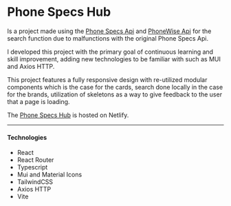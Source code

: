 # Phone Specs Hub
Is a project made using the [Phone Specs Api](https://github.com/azharimm/phone-specs-api) and [PhoneWise Api](https://phonewise.onrender.com/api/search?q=apple) for the search function due to malfunctions with the original Phone Specs Api.

I developed this project with the primary goal of continuous learning and skill improvement, adding new technologies to be familiar with such as MUI and Axios HTTP.

This project features a fully responsive design with re-utilized modular components which is the case for the cards, search done locally in the case for the brands, utilization of skeletons as a way to give feedback to the user that a page is loading.

The [Phone Specs Hub](https://phonespecshub.netlify.app/) is hosted on Netlify.

---
#### Technologies 

 - React
 -  React Router  
- Typescript
- Mui and Material Icons
- TailwindCSS
- Axios HTTP
- Vite
